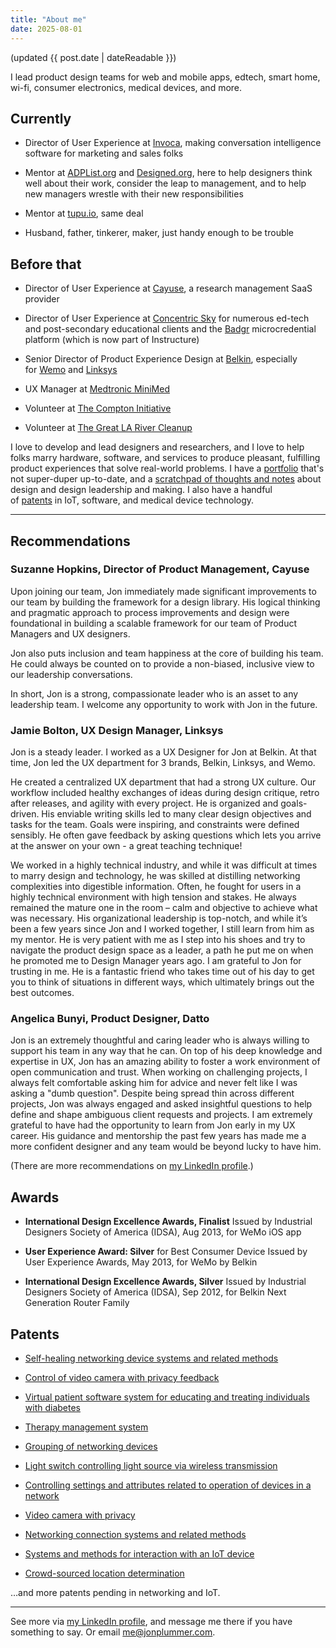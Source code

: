 ```yaml
---
title: "About me"
date: 2025-08-01
---
```

(updated {{ post.date | dateReadable }})

I lead product design teams for web and mobile apps, edtech, smart home, wi-fi, consumer electronics, medical devices, and more.

## Currently

- Director of User Experience at [Invoca](https://invoca.com/), making conversation intelligence software for marketing and sales folks

- Mentor at [ADPList.org](https://adplist.org) and [Designed.org](https://designed.org/), here to help designers think well about their work, consider the leap to management, and to help new managers wrestle with their new responsibilities

- Mentor at [tupu.io](https://tupu.io/), same deal

- Husband, father, tinkerer, maker, just handy enough to be trouble

## Before that

- Director of User Experience at [Cayuse](https://cayuse.com/), a research management SaaS provider

- Director of User Experience at [Concentric Sky](https://concentricsky.com/) for numerous ed-tech and post-secondary educational clients and the [Badgr](https://www.instructure.com/products/canvas/canvas-credentials-digital-badges/badgr-pathways) microcredential platform (which is now part of Instructure)

- Senior Director of Product Experience Design at [Belkin](https://belkin.com/), especially for [Wemo](https://wemo.com/) and [Linksys](https://linksys.com/)

- UX Manager at [Medtronic MiniMed](https://www.medtronicdiabetes.com/)

- Volunteer at [The Compton Initiative](https://justdogood.org/)

- Volunteer at [The Great LA River Cleanup](https://folar.org/cleanup/)

I love to develop and lead designers and researchers, and I love to help folks marry hardware, software, and services to produce pleasant, fulfilling product experiences that solve real-world problems. I have a [portfolio](https://jonplummer.io/) that's not super-duper up-to-date, and a [scratchpad of thoughts and notes](https://jonplummer.com/) about design and design leadership and making. I also have a handful of [patents](https://patents.google.com/?inventor=Jon+Plummer&num=100) in IoT, software, and medical device technology.

* * *

## Recommendations

### **Suzanne Hopkins**, Director of Product Management, Cayuse

Upon joining our team, Jon immediately made significant improvements to our team by building the framework for a design library. His logical thinking and pragmatic approach to process improvements and design were foundational in building a scalable framework for our team of Product Managers and UX designers. 

Jon also puts inclusion and team happiness at the core of building his team. He could always be counted on to provide a non-biased, inclusive view to our leadership conversations. 

In short, Jon is a strong, compassionate leader who is an asset to any leadership team. I welcome any opportunity to work with Jon in the future.

### **Jamie Bolton**, UX Design Manager, Linksys

Jon is a steady leader. I worked as a UX Designer for Jon at Belkin. At that time, Jon led the UX department for 3 brands, Belkin, Linksys, and Wemo.

He created a centralized UX department that had a strong UX culture. Our workflow included healthy exchanges of ideas during design critique, retro after releases, and agility with every project. He is organized and goals-driven. His enviable writing skills led to many clear design objectives and tasks for the team. Goals were inspiring, and constraints were defined sensibly. He often gave feedback by asking questions which lets you arrive at the answer on your own - a great teaching technique!

We worked in a highly technical industry, and while it was difficult at times to marry design and technology, he was skilled at distilling networking complexities into digestible information. Often, he fought for users in a highly technical environment with high tension and stakes. He always remained the mature one in the room – calm and objective to achieve what was necessary. His organizational leadership is top-notch, and while it’s been a few years since Jon and I worked together, I still learn from him as my mentor. He is very patient with me as I step into his shoes and try to navigate the product design space as a leader, a path he put me on when he promoted me to Design Manager years ago. I am grateful to Jon for trusting in me. He is a fantastic friend who takes time out of his day to get you to think of situations in different ways, which ultimately brings out the best outcomes.

### **Angelica Bunyi**, Product Designer, Datto

Jon is an extremely thoughtful and caring leader who is always willing to support his team in any way that he can. On top of his deep knowledge and expertise in UX, Jon has an amazing ability to foster a work environment of open communication and trust. When working on challenging projects, I always felt comfortable asking him for advice and never felt like I was asking a "dumb question". Despite being spread thin across different projects, Jon was always engaged and asked insightful questions to help define and shape ambiguous client requests and projects. I am extremely grateful to have had the opportunity to learn from Jon early in my UX career. His guidance and mentorship the past few years has made me a more confident designer and any team would be beyond lucky to have him.

(There are more recommendations on [my LinkedIn profile](https://www.linkedin.com/in/jplummer/details/recommendations/).)

## Awards

- **International Design Excellence Awards, Finalist** Issued by Industrial Designers Society of America (IDSA), Aug 2013, for WeMo iOS app

- **User Experience Award: Silver** for Best Consumer Device Issued by User Experience Awards, May 2013, for WeMo by Belkin

- **International Design Excellence Awards, Silver** Issued by Industrial Designers Society of America (IDSA), Sep 2012, for Belkin Next Generation Router Family

## Patents

- [Self-healing networking device systems and related methods](https://www.google.com/patents/US8499072)

- [Control of video camera with privacy feedback](https://www.google.com/patents/US9179105)

- [Virtual patient software system for educating and treating individuals with diabetes](https://www.google.com/patents/US20060272652)

- [Therapy management system](https://google.com/patents/US20070033074A1)

- [Grouping of networking devices](https://google.com/patents/US20160043962A1)

- [Light switch controlling light source via wireless transmission](https://google.com/patents/US20150382436A1)

- [Controlling settings and attributes related to operation of devices in a network](https://google.com/patents/US20150319046A1)

- [Video camera with privacy](https://google.com/patents/US20160105598A1)

- [Networking connection systems and related methods](https://google.com/patents/US20110026205A1)

- [Systems and methods for interaction with an IoT device](https://google.com/patents/US20160226732A1)

- [Crowd-sourced location determination](https://google.com/patents/US20160165570A1)

…and more patents pending in networking and IoT.

* * *

See more via [my LinkedIn profile](https://linkedin.com/in/jplummer), and message me there if you have something to say. Or email [me@jonplummer.com](mailto:me@jonplummercom?Subject=Mail%20from%20jonplummer.name).